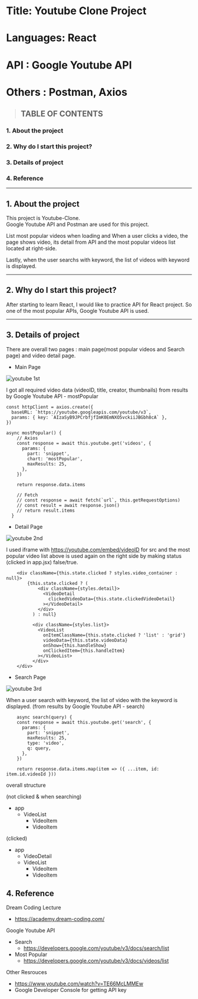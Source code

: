 # Title: Youtube Clone Project

# Languages: React

# API : Google Youtube API

# Others : Postman, Axios

> ## TABLE OF CONTENTS

### 1. About the project

### 2. Why do I start this project?

### 3. Details of project

### 4. Reference

---

## 1. About the project

This project is Youtube-Clone.  
Google Youtube API and Postman are used for this project.

List most popular videos when loading and When a user clicks a video, the page shows video, its detail from API and the most popular videos list located at right-side.

Lastly, when the user searchs with keyword, the list of videos with keyword is displayed.

---

## 2. Why do I start this project?

After starting to learn React, I would like to practice API for React project. So one of the most popular APIs, Google Youtube API is used.

---

## 3. Details of project

There are overall two pages : main page(most popular videos and Search page) and video detail page.

- Main Page

![youtube 1st](https://user-images.githubusercontent.com/64330888/156896221-f0c0d047-154c-4505-9f88-6c335a3086b3.png)

I got all required video data (videoID, title, creator, thumbnails) from results by Google Youtube API - mostPopular

```
const httpClient = axios.create({
  baseURL: `https://youtube.googleapis.com/youtube/v3`,
  params: { key: `AIzaSyB9JPCrbfjfImK0EmNXO5vckiiJBGbh8cA` },
})

async mostPopular() {
    // Axios
    const response = await this.youtube.get('videos', {
      params: {
        part: 'snippet',
        chart: 'mostPopular',
        maxResults: 25,
      },
    })

    return response.data.items

    // Fetch
    // const response = await fetch(`url`, this.getRequestOptions)
    // const result = await response.json()
    // return result.items
  }
```

- Detail Page

![youtube 2nd](https://user-images.githubusercontent.com/64330888/156899919-cb71a87d-21a1-4f28-849c-e8841562b595.png)

I used iframe with https://youtube.com/embed/videoID for src and the most popular video list above is used again on the right side by making status (clicked in app.jsx) false/true.

```
    <div className={this.state.clicked ? styles.video_container : null}>
        {this.state.clicked ? (
            <div className={styles.detail}>
              <VideoDetail
                clickedVideoData={this.state.clickedVideoDetail}
              ></VideoDetail>
            </div>
          ) : null}

          <div className={styles.list}>
            <VideoList
              onItemClassName={this.state.clicked ? 'list' : 'grid'}
              videoData={this.state.videoData}
              onShow={this.handleShow}
              onClickedItem={this.handleItem}
            ></VideoList>
          </div>
    </div>
```

- Search Page

![youtube 3rd](https://user-images.githubusercontent.com/64330888/156900006-bbadaf30-44db-450e-8dd3-8a860a0419d8.png)

When a user search with keyword, the list of video with the keyword is displayed. (from results by Google Youtube API - search)

```
    async search(query) {
    const response = await this.youtube.get('search', {
      params: {
        part: 'snippet',
        maxResults: 25,
        type: 'video',
        q: query,
      },
    })

    return response.data.items.map(item => ({ ...item, id: item.id.videoId }))
```

overall structure

(not clicked & when searching)

- app
  - VideoList
    - VideoItem
    - VideoItem

(clicked)

- app
  - VideoDetail
  - VideoList
    - VideoItem
    - VideoItem

## 4. Reference

Dream Coding Lecture

- https://academy.dream-coding.com/

Google Youtube API

- Search
  - https://developers.google.com/youtube/v3/docs/search/list
- Most Popular
  - https://developers.google.com/youtube/v3/docs/videos/list

Other Resrouces

- https://www.youtube.com/watch?v=TE66McLMMEw
- Google Developer Console for getting API key
